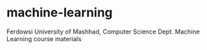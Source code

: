 # machine-learning
Ferdowsi University of Mashhad, Computer Science Dept. Machine Learning course materials
